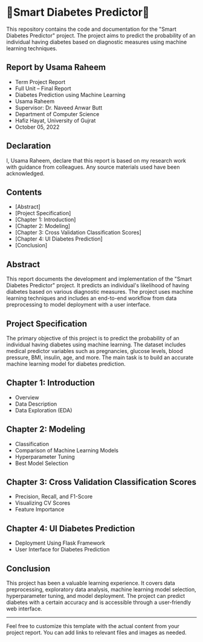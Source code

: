 # 🔬Smart Diabetes Predictor🔬

This repository contains the code and documentation for the "Smart Diabetes Predictor" project. The project aims to predict the probability of an individual having diabetes based on diagnostic measures using machine learning techniques.

## Report by Usama Raheem
- Term Project Report
- Full Unit – Final Report
- Diabetes Prediction using Machine Learning
- Usama Raheem
- Supervisor: Dr. Naveed Anwar Butt
- Department of Computer Science
- Hafiz Hayat, University of Gujrat
- October 05, 2022

## Declaration

I, Usama Raheem, declare that this report is based on my research work with guidance from colleagues. Any source materials used have been acknowledged.

## Contents

- [Abstract]
- [Project Specification]
- [Chapter 1: Introduction]
- [Chapter 2: Modeling]
- [Chapter 3: Cross Validation Classification Scores]
- [Chapter 4: UI Diabetes Prediction]
- [Conclusion]

## Abstract

This report documents the development and implementation of the "Smart Diabetes Predictor" project. It predicts an individual's likelihood of having diabetes based on various diagnostic measures. The project uses machine learning techniques and includes an end-to-end workflow from data preprocessing to model deployment with a user interface.

## Project Specification

The primary objective of this project is to predict the probability of an individual having diabetes using machine learning. The dataset includes medical predictor variables such as pregnancies, glucose levels, blood pressure, BMI, insulin, age, and more. The main task is to build an accurate machine learning model for diabetes prediction.

## Chapter 1: Introduction

- Overview
- Data Description
- Data Exploration (EDA)

## Chapter 2: Modeling

- Classification
- Comparison of Machine Learning Models
- Hyperparameter Tuning
- Best Model Selection

## Chapter 3: Cross Validation Classification Scores

- Precision, Recall, and F1-Score
- Visualizing CV Scores
- Feature Importance

## Chapter 4: UI Diabetes Prediction

- Deployment Using Flask Framework
- User Interface for Diabetes Prediction

## Conclusion

This project has been a valuable learning experience. It covers data preprocessing, exploratory data analysis, machine learning model selection, hyperparameter tuning, and model deployment. The project can predict diabetes with a certain accuracy and is accessible through a user-friendly web interface.

---

Feel free to customize this template with the actual content from your project report. You can add links to relevant files and images as needed.
